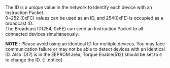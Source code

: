 The ID is a unique value in the network to identify each device with an Instruction Packet.  
0~252 (0xFC) values can be used as an ID, and 254(0xFE) is occupied as a broadcast ID.  
The Broadcast ID(254, 0xFE) can send an Instruction Packet to all connected devices simultaneously.

**NOTE** : Please avoid using an identical ID for multiple devices. You may face communication failure or may not be able to detect devices with an identical ID. Also ID(7) is in the EEPROM area, Torque Enable(512) should be set to `0` to change the ID.
{: .notice}
